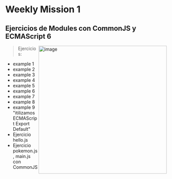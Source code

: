 # Weekly Mission 1

## Ejercicios de Modules con CommonJS y ECMAScript 6

<img width="400" align="right" alt="image" src="https://user-images.githubusercontent.com/17634377/159151704-8949639b-ae5f-405a-a8b8-8d97f3f150cd.png">

> Ejercicios:

- example 1
- example 2
- example 3
- example 4
- example 5
- example 6
- example 7
- example 8
- example 9 "itilizamos ECMAScript Export Default"
- Ejercicio hello.js
- Ejercicio pokemon.js, main.js con CommonJS
